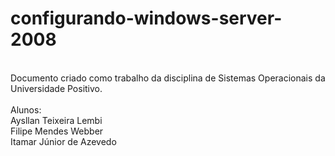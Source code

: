 # configurando-windows-server-2008
<br>
Documento criado como trabalho da disciplina de Sistemas Operacionais da Universidade Positivo.<br>
<br>
Alunos:<br>
Aysllan Teixeira Lembi<br>
Filipe Mendes Webber<br>
Itamar Júnior de Azevedo<br>
